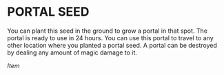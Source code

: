 ﻿---
tags:
  - Item
name: 'PORTAL SEED'
description: 'You can plant this seed in the ground to grow a portal in that spot. The portal is ready to use in 24 hours. You can use this portal to travel to any other location where you planted a portal seed. A portal can be destroyed by dealing any amount of magic damage to it.'
---

# PORTAL SEED

You can plant this seed in the ground to grow a portal in that spot. The portal is ready to use in 24 hours. You can use this portal to travel to any other location where you planted a portal seed. A portal can be destroyed by dealing any amount of magic damage to it.

*Item*
